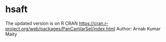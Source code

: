 # hsaft
The updated version is on R CRAN https://cran.r-project.org/web/packages/PanCanVarSel/index.html
Author: Arnab Kumar Maity
